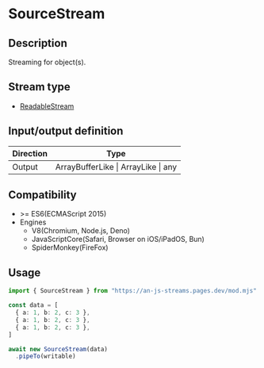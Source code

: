 # SourceStream

## Description
Streaming for object(s).

## Stream type
* [ReadableStream](https://developer.mozilla.org/en-US/docs/Web/API/ReadableStream)

## Input/output definition
|Direction|Type|
|-|-|
|Output|ArrayBufferLike \| ArrayLike \| any|

## Compatibility
* \>= ES6(ECMAScript 2015)
* Engines
  * V8(Chromium, Node.js, Deno)
  * JavaScriptCore(Safari, Browser on iOS/iPadOS, Bun)
  * SpiderMonkey(FireFox)

## Usage
```ts
import { SourceStream } from "https://an-js-streams.pages.dev/mod.mjs"

const data = [
  { a: 1, b: 2, c: 3 },
  { a: 1, b: 2, c: 3 },
  { a: 1, b: 2, c: 3 },
]

await new SourceStream(data)
  .pipeTo(writable)
```